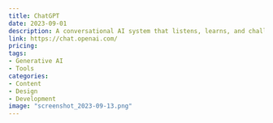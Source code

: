 ```yaml
---
title: ChatGPT
date: 2023-09-01
description: A conversational AI system that listens, learns, and challenges
link: https://chat.openai.com/
pricing: 
tags: 
- Generative AI
- Tools
categories: 
- Content
- Design
- Development
image: "screenshot_2023-09-13.png"
---
```


